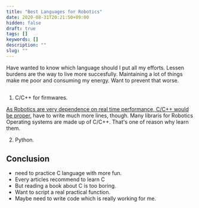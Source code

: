 ```yaml
---
title: "Best Languages for Robotics"
date: 2020-08-31T20:21:50+09:00
hidden: false
draft: true
tags: []
keywords: []
description: ""
slug: ""
---
```


Have wanted to know which language should I put all my efforts.
Lessen burdens are the way to live more succesfully.
Maintaining a lot of things make me poor and consuming my energy.
Want to prevent that worse.

## 


1. C/C++ for firmwares.

[As Robotics are very dependence on real time performance, C/C++ would be proper.](https://blog.robotiq.com/what-is-the-best-programming-language-for-robotics) have to write much more lines, though.
Many libraris for Robotics Operating systems are made up of C/C++. That's one of reason why learn them.


2. Python.




## Conclusion

- need to practice C language with more fun.
- Every articles recommend to learn C
- But reading a book about C is too boring. 
- Want to script a real practical function.
- Maybe need to write code which is really working for me.
